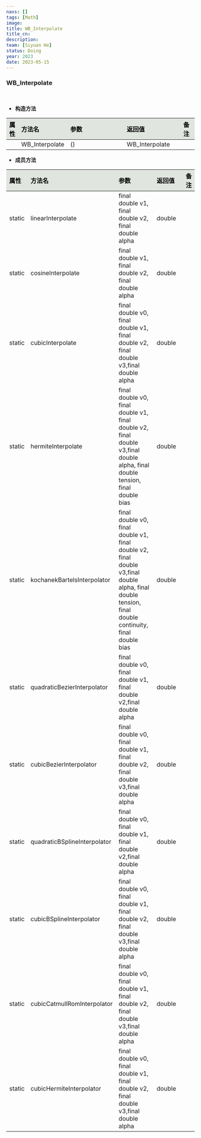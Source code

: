 ```yaml
---
navs: []
tags: [Math]
image:
title: WB_Interpolate
title_cn:
description: 
team: [Siyuan He]
status: Doing
year: 2023
date: 2023-05-15
---
```

<style>
table th:first-of-type {
width:5%;
}
table th:nth-of-type(2) {
width:20%;
}
table th:nth-of-type(3) {
width:30%;
}
table th:nth-of-type(4) {
width:30%;
}
table th:nth-of-type(5) {
width:8cm;
}
table th {
color: rgba(0,0,0)!important;
font-weight: bold; /*加粗*/
/* text-align: center !important; 内容居中，加上 !important 避免被 Markdown 样式覆盖 */
background: rgba(224,229,223,10)!important; /*背景色*/
}
</style>
            


### WB_Interpolate

<br>


- **构造方法**

| 属性   | 方法名            | 参数   | 返回值            | 备注   |
|:-----|:---------------|:-----|:---------------|:-----|
|      | WB_Interpolate | ()   | WB_Interpolate |      |

- **成员方法**

| 属性     | 方法名                          | 参数                                                                                                                                                      | 返回值    | 备注   |
|:-------|:-----------------------------|:--------------------------------------------------------------------------------------------------------------------------------------------------------|:-------|:-----|
| static | linearInterpolate            | final double v1, final double v2, final double alpha                                                                                                    | double |      |
| static | cosineInterpolate            | final double v1, final double v2, final double alpha                                                                                                    | double |      |
| static | cubicInterpolate             | final double v0, final double v1, final double v2, final double v3,final double alpha                                                                   | double |      |
| static | hermiteInterpolate           | final double v0, final double v1, final double v2, final double v3,final double alpha, final double tension, final double bias                          | double |      |
| static | kochanekBartelsInterpolator  | final double v0, final double v1, final double v2, final double v3,final double alpha, final double tension, final double continuity, final double bias | double |      |
| static | quadraticBezierInterpolator  | final double v0, final double v1, final double v2,final double alpha                                                                                    | double |      |
| static | cubicBezierInterpolator      | final double v0, final double v1, final double v2, final double v3,final double alpha                                                                   | double |      |
| static | quadraticBSplineInterpolator | final double v0, final double v1, final double v2,final double alpha                                                                                    | double |      |
| static | cubicBSplineInterpolator     | final double v0, final double v1, final double v2, final double v3,final double alpha                                                                   | double |      |
| static | cubicCatmullRomInterpolator  | final double v0, final double v1, final double v2, final double v3,final double alpha                                                                   | double |      |
| static | cubicHermiteInterpolator     | final double v0, final double v1, final double v2, final double v3,final double alpha                                                                   | double |      |